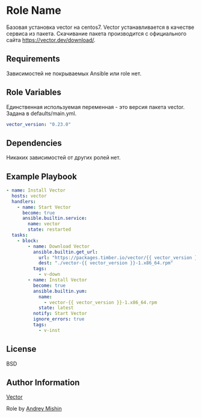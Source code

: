 Role Name
=========

Базовая установка vector на centos7. 
Vector устанавливается в качестве сервиса из пакета.
Скачивание пакета производится с официального сайта https://vector.dev/download/.

Requirements
------------

Зависимостей не покрываемых Ansible или role нет.

Role Variables
--------------

Единственная используемая переменная - это версия пакета vector.
Задана в defaults/main.yml.
```yaml
vector_version: "0.23.0"
```

Dependencies
------------

Никаких зависимостей от других ролей нет.

Example Playbook
----------------

```yaml
- name: Install Vector
  hosts: vector
  handlers:
    - name: Start Vector
      become: true
      ansible.builtin.service:
        name: vector
        state: restarted
  tasks:
    - block:
        - name: Download Vector
          ansible.builtin.get_url:
            url: "https://packages.timber.io/vector/{{ vector_version }}/vector-{{ vector_version }}-1.x86_64.rpm"
            dest: "./vector-{{ vector_version }}-1.x86_64.rpm"
          tags:
            - v-down
        - name: Install Vector
          become: true
          ansible.builtin.yum:
            name:
              - vector-{{ vector_version }}-1.x86_64.rpm
            state: latest
          notify: Start Vector
          ignore_errors: true
          tags:
            - v-inst
```

License
-------

BSD

Author Information
------------------

[Vector](https://vector.dev/docs/about/what-is-vector/)

Role by [Andrey Mishin](https://github.com/andrey-mishin)
